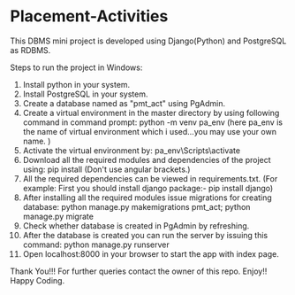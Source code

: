 # Placement-Activities
This DBMS mini project is developed using Django(Python) and PostgreSQL as RDBMS.

Steps to run the project in Windows:
1. Install python in your system.
2. Install PostgreSQL in your system.
3. Create a database named as "pmt_act" using PgAdmin.
4. Create a virtual environment in the master directory by using following command in command prompt:
  python -m venv pa_env
  (here pa_env is the name of virtual environment which i used...you may use your own name. )
5. Activate the virtual environment by:
  pa_env\Scripts\activate
6. Download all the required modules and dependencies of the project using:
  pip install <module-name>
  (Don't use angular brackets.)
7. All the required dependencies can be viewed in requirements.txt.
  (For example: First you should install django package:- pip install django)
8. After installing all the required modules issue migrations for creating database:
  python manage.py makemigrations pmt_act;
  python manage.py migrate
9. Check whether database is created in PgAdmin by refreshing.
10. After the database is created you can run the server by issuing this command:
   python manage.py runserver
11. Open localhost:8000 in your browser to start the app with index page.

Thank You!!!
For further queries contact the owner of this repo.
Enjoy!!
Happy Coding.
